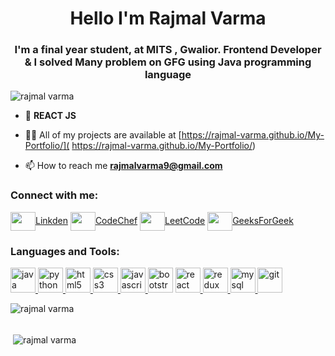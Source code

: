 <h1 align="center">Hello I'm Rajmal Varma</h1>
<h3 align="center">I'm a final year student, at MITS , Gwalior. Frontend Developer & I solved Many problem on GFG using Java programming language</h3>

<p align="left"> <img src="https://komarev.com/ghpvc/?username=Rajmal-Varma &label=Profile%20views&color=0e75b6&style=flat" alt="rajmal varma" /> </p>

- 🌱 **REACT JS**

- 👨‍💻 All of my projects are available at [https://rajmal-varma.github.io/My-Portfolio/]( https://rajmal-varma.github.io/My-Portfolio/)

- 📫 How to reach me **rajmalvarma9@gmail.com**

<h3 align="left">Connect with me:</h3>
<p align="left">
<a href="https://www.linkedin.com/in/rajmal-varma-559aa5209/" target="blank"><img align="center" src="https://cdn-icons-png.flaticon.com/512/3536/3536569.png" alt="" height="30" width="40" />Linkden</a>
  <a href="https://www.codechef.com/users/rajmalvarma123" target="blank"><img align="center" src="https://cdn-icons-png.flaticon.com/512/711/711284.png" alt="" height="30" width="40" />CodeChef</a>
  <a href="https://leetcode.com/Rajmal_Varma07/" target="blank"><img align="center" src="https://cdn-icons-png.flaticon.com/512/711/711284.png" alt="" height="30" width="40" />LeetCode</a>
  <a href="https://auth.geeksforgeeks.org/user/rajmalvarma/" target="blank"><img align="center" src="https://cdn-icons-png.flaticon.com/512/711/711284.png" alt="" height="30" width="40" />GeeksForGeek</a>
</p>

<h3 align="left">Languages and Tools:</h3>
<p align="left">
  <a href="https://www.java.com" target="_blank" rel="noreferrer"> <img src="https://cdn-icons-png.flaticon.com/512/5968/5968282.png" alt="java" width="40" height="40"/> </a>
  <a href="https://www.python.org" target="_blank" rel="noreferrer"> <img src="https://cdn-icons-png.flaticon.com/512/5968/5968350.png" alt="python" width="40" height="40"/> </a>
   <a href="https://www.w3.org/html/" target="_blank" rel="noreferrer"> <img src="https://cdn-icons-png.flaticon.com/512/174/174854.png" alt="html5" width="40" height="40"/> </a> 
  </a> <a href="https://www.w3schools.com/css/" target="_blank" rel="noreferrer"> <img src="https://cdn-icons-png.flaticon.com/512/732/732190.png" alt="css3" width="40" height="40"/> </a>
   <a href="https://developer.mozilla.org/en-US/docs/Web/JavaScript" target="_blank" rel="noreferrer"> <img src="https://cdn-icons-png.flaticon.com/512/5968/5968292.png" alt="javascript" width="40" height="40"/> </a> 
  <a href="https://getbootstrap.com" target="_blank" rel="noreferrer"> <img src="https://cdn-icons-png.flaticon.com/512/5968/5968672.png" alt="bootstrap" width="40" height="40"/></a>
  <a href="https://reactjs.org/" target="_blank" rel="noreferrer"> <img src="https://cdn-icons-png.flaticon.com/512/1126/1126012.png" alt="react" width="40" height="40"/> </a>
  <a href="https://redux.js.org" target="_blank" rel="noreferrer"> <img src="https://e7.pngegg.com/pngimages/413/852/png-clipart-redux-react-logo-javascript-dq-purple-violet-thumbnail.png" alt="redux" width="40" height="40"/> </a>
  <a href="https://www.mysql.com/" target="_blank" rel="noreferrer"> <img src="https://cdn-icons-png.flaticon.com/512/4299/4299956.png" alt="mysql" width="40" height="40"/> </a>
  <a href="https://git-scm.com/" target="_blank" rel="noreferrer"> <img src="https://cdn-icons-png.flaticon.com/512/9357/9357448.png" alt="git" width="40" height="40"/> </a> 
  
   </p>

<p><img align="left" src="https://github-readme-stats.vercel.app/api/top-langs?username=Rajmal-Varma&show_icons=true&locale=en&layout=compact" alt="rajmal varma " /></p>
<br>
<br>
<p>&nbsp;<img align="center" src="https://github-readme-stats.vercel.app/api?username=Rajmal-Varma&show_icons=true&locale=en" alt="rajmal varma" /></p>

